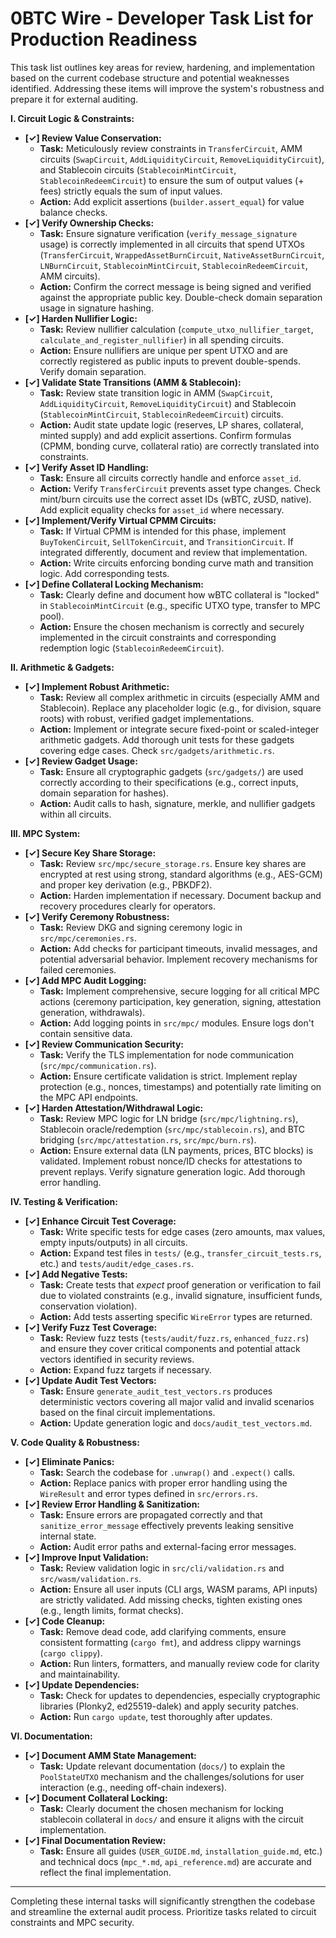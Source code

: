 # 0BTC Wire - Developer Task List for Production Readiness

This task list outlines key areas for review, hardening, and implementation based on the current codebase structure and potential weaknesses identified. Addressing these items will improve the system's robustness and prepare it for external auditing.

**I. Circuit Logic & Constraints:**

*   **[✓] Review Value Conservation:**
    *   **Task:** Meticulously review constraints in `TransferCircuit`, AMM circuits (`SwapCircuit`, `AddLiquidityCircuit`, `RemoveLiquidityCircuit`), and Stablecoin circuits (`StablecoinMintCircuit`, `StablecoinRedeemCircuit`) to ensure the sum of output values (+ fees) strictly equals the sum of input values.
    *   **Action:** Add explicit assertions (`builder.assert_equal`) for value balance checks.
*   **[✓] Verify Ownership Checks:**
    *   **Task:** Ensure signature verification (`verify_message_signature` usage) is correctly implemented in all circuits that spend UTXOs (`TransferCircuit`, `WrappedAssetBurnCircuit`, `NativeAssetBurnCircuit`, `LNBurnCircuit`, `StablecoinMintCircuit`, `StablecoinRedeemCircuit`, AMM circuits).
    *   **Action:** Confirm the correct message is being signed and verified against the appropriate public key. Double-check domain separation usage in signature hashing.
*   **[✓] Harden Nullifier Logic:**
    *   **Task:** Review nullifier calculation (`compute_utxo_nullifier_target`, `calculate_and_register_nullifier`) in all spending circuits.
    *   **Action:** Ensure nullifiers are unique per spent UTXO and are correctly registered as public inputs to prevent double-spends. Verify domain separation.
*   **[✓] Validate State Transitions (AMM & Stablecoin):**
    *   **Task:** Review state transition logic in AMM (`SwapCircuit`, `AddLiquidityCircuit`, `RemoveLiquidityCircuit`) and Stablecoin (`StablecoinMintCircuit`, `StablecoinRedeemCircuit`) circuits.
    *   **Action:** Audit state update logic (reserves, LP shares, collateral, minted supply) and add explicit assertions. Confirm formulas (CPMM, bonding curve, collateral ratio) are correctly translated into constraints.
*   **[✓] Verify Asset ID Handling:**
    *   **Task:** Ensure all circuits correctly handle and enforce `asset_id`.
    *   **Action:** Verify `TransferCircuit` prevents asset type changes. Check mint/burn circuits use the correct asset IDs (wBTC, zUSD, native). Add explicit equality checks for `asset_id` where necessary.
*   **[✓] Implement/Verify Virtual CPMM Circuits:**
    *   **Task:** If Virtual CPMM is intended for this phase, implement `BuyTokenCircuit`, `SellTokenCircuit`, and `TransitionCircuit`. If integrated differently, document and review that implementation.
    *   **Action:** Write circuits enforcing bonding curve math and transition logic. Add corresponding tests.
*   **[✓] Define Collateral Locking Mechanism:**
    *   **Task:** Clearly define and document how wBTC collateral is "locked" in `StablecoinMintCircuit` (e.g., specific UTXO type, transfer to MPC pool).
    *   **Action:** Ensure the chosen mechanism is correctly and securely implemented in the circuit constraints and corresponding redemption logic (`StablecoinRedeemCircuit`).

**II. Arithmetic & Gadgets:**

*   **[✓] Implement Robust Arithmetic:**
    *   **Task:** Review all complex arithmetic in circuits (especially AMM and Stablecoin). Replace any placeholder logic (e.g., for division, square roots) with robust, verified gadget implementations.
    *   **Action:** Implement or integrate secure fixed-point or scaled-integer arithmetic gadgets. Add thorough unit tests for these gadgets covering edge cases. Check `src/gadgets/arithmetic.rs`.
*   **[✓] Review Gadget Usage:**
    *   **Task:** Ensure all cryptographic gadgets (`src/gadgets/`) are used correctly according to their specifications (e.g., correct inputs, domain separation for hashes).
    *   **Action:** Audit calls to hash, signature, merkle, and nullifier gadgets within all circuits.

**III. MPC System:**

*   **[✓] Secure Key Share Storage:**
    *   **Task:** Review `src/mpc/secure_storage.rs`. Ensure key shares are encrypted at rest using strong, standard algorithms (e.g., AES-GCM) and proper key derivation (e.g., PBKDF2).
    *   **Action:** Harden implementation if necessary. Document backup and recovery procedures clearly for operators.
*   **[✓] Verify Ceremony Robustness:**
    *   **Task:** Review DKG and signing ceremony logic in `src/mpc/ceremonies.rs`.
    *   **Action:** Add checks for participant timeouts, invalid messages, and potential adversarial behavior. Implement recovery mechanisms for failed ceremonies.
*   **[✓] Add MPC Audit Logging:**
    *   **Task:** Implement comprehensive, secure logging for all critical MPC actions (ceremony participation, key generation, signing, attestation generation, withdrawals).
    *   **Action:** Add logging points in `src/mpc/` modules. Ensure logs don't contain sensitive data.
*   **[✓] Review Communication Security:**
    *   **Task:** Verify the TLS implementation for node communication (`src/mpc/communication.rs`).
    *   **Action:** Ensure certificate validation is strict. Implement replay protection (e.g., nonces, timestamps) and potentially rate limiting on the MPC API endpoints.
*   **[✓] Harden Attestation/Withdrawal Logic:**
    *   **Task:** Review MPC logic for LN bridge (`src/mpc/lightning.rs`), Stablecoin oracle/redemption (`src/mpc/stablecoin.rs`), and BTC bridging (`src/mpc/attestation.rs`, `src/mpc/burn.rs`).
    *   **Action:** Ensure external data (LN payments, prices, BTC blocks) is validated. Implement robust nonce/ID checks for attestations to prevent replays. Verify signature generation logic. Add thorough error handling.

**IV. Testing & Verification:**

*   **[✓] Enhance Circuit Test Coverage:**
    *   **Task:** Write specific tests for edge cases (zero amounts, max values, empty inputs/outputs) in all circuits.
    *   **Action:** Expand test files in `tests/` (e.g., `transfer_circuit_tests.rs`, etc.) and `tests/audit/edge_cases.rs`.
*   **[✓] Add Negative Tests:**
    *   **Task:** Create tests that *expect* proof generation or verification to fail due to violated constraints (e.g., invalid signature, insufficient funds, conservation violation).
    *   **Action:** Add tests asserting specific `WireError` types are returned.
*   **[✓] Verify Fuzz Test Coverage:**
    *   **Task:** Review fuzz tests (`tests/audit/fuzz.rs`, `enhanced_fuzz.rs`) and ensure they cover critical components and potential attack vectors identified in security reviews.
    *   **Action:** Expand fuzz targets if necessary.
*   **[✓] Update Audit Test Vectors:**
    *   **Task:** Ensure `generate_audit_test_vectors.rs` produces deterministic vectors covering all major valid and invalid scenarios based on the final circuit implementations.
    *   **Action:** Update generation logic and `docs/audit_test_vectors.md`.

**V. Code Quality & Robustness:**

*   **[✓] Eliminate Panics:**
    *   **Task:** Search the codebase for `.unwrap()` and `.expect()` calls.
    *   **Action:** Replace panics with proper error handling using the `WireResult` and error types defined in `src/errors.rs`.
*   **[✓] Review Error Handling & Sanitization:**
    *   **Task:** Ensure errors are propagated correctly and that `sanitize_error_message` effectively prevents leaking sensitive internal state.
    *   **Action:** Audit error paths and external-facing error messages.
*   **[✓] Improve Input Validation:**
    *   **Task:** Review validation logic in `src/cli/validation.rs` and `src/wasm/validation.rs`.
    *   **Action:** Ensure all user inputs (CLI args, WASM params, API inputs) are strictly validated. Add missing checks, tighten existing ones (e.g., length limits, format checks).
*   **[✓] Code Cleanup:**
    *   **Task:** Remove dead code, add clarifying comments, ensure consistent formatting (`cargo fmt`), and address clippy warnings (`cargo clippy`).
    *   **Action:** Run linters, formatters, and manually review code for clarity and maintainability.
*   **[✓] Update Dependencies:**
    *   **Task:** Check for updates to dependencies, especially cryptographic libraries (Plonky2, ed25519-dalek) and apply security patches.
    *   **Action:** Run `cargo update`, test thoroughly after updates.

**VI. Documentation:**

*   **[✓] Document AMM State Management:**
    *   **Task:** Update relevant documentation (`docs/`) to explain the `PoolStateUTXO` mechanism and the challenges/solutions for user interaction (e.g., needing off-chain indexers).
*   **[✓] Document Collateral Locking:**
    *   **Task:** Clearly document the chosen mechanism for locking stablecoin collateral in `docs/` and ensure it aligns with the circuit implementation.
*   **[✓] Final Documentation Review:**
    *   **Task:** Ensure all guides (`USER_GUIDE.md`, `installation_guide.md`, etc.) and technical docs (`mpc_*.md`, `api_reference.md`) are accurate and reflect the final implementation.

---

Completing these internal tasks will significantly strengthen the codebase and streamline the external audit process. Prioritize tasks related to circuit constraints and MPC security.